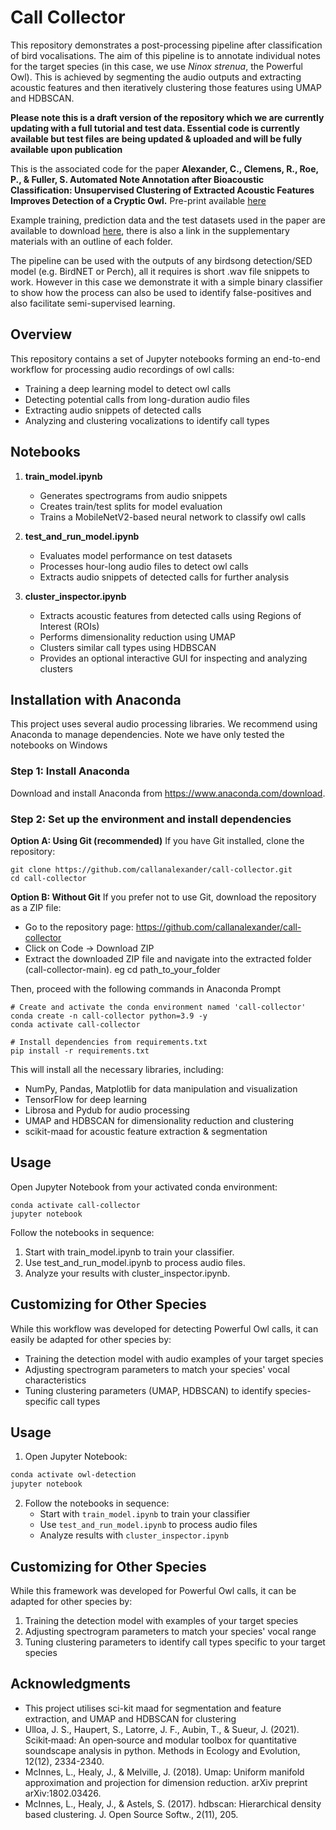 # Call Collector

This repository demonstrates a post-processing pipeline after classification of bird vocalisations. The aim of this pipeline is to annotate individual notes for the target species (in this case, we use _Ninox strenua_, the Powerful Owl). This is achieved by segmenting the audio outputs and extracting acoustic features and then iteratively clustering those features using UMAP and HDBSCAN.

**Please note this is a draft version of the repository which we are currently updating with a full tutorial and test data. Essential code is currently available but test files are being updated & uploaded and will be fully available upon publication**

This is the associated code for the paper **Alexander, C., Clemens, R., Roe, P., & Fuller, S. Automated Note Annotation after Bioacoustic Classification: Unsupervised Clustering of Extracted Acoustic Features Improves Detection of a Cryptic Owl.** Pre-print available 
[here](https://papers.ssrn.com/sol3/papers.cfm?abstract_id=5099945)

Example training, prediction data and the test datasets used in the paper are available to download [here](https://drive.google.com/drive/folders/1c9U5I7wh6b2DB_7faFlGx-AR0fpF5vW5?usp=drive_link), there is also a link in the supplementary materials with an outline of each folder. 

The pipeline can be used with the outputs of any birdsong detection/SED model (e.g. BirdNET or Perch), all it requires is short .wav file snippets to work. However in this case we demonstrate it with a simple binary classifier to show how the process can also be used to identify false-positives and also facilitate semi-supervised learning. 


## Overview
This repository contains a set of Jupyter notebooks forming an end-to-end workflow for processing audio recordings of owl calls:
- Training a deep learning model to detect owl calls
- Detecting potential calls from long-duration audio files
- Extracting audio snippets of detected calls
- Analyzing and clustering vocalizations to identify call types

## Notebooks
1. **train_model.ipynb**
   - Generates spectrograms from audio snippets
   - Creates train/test splits for model evaluation
   - Trains a MobileNetV2-based neural network to classify owl calls

2. **test_and_run_model.ipynb**
   - Evaluates model performance on test datasets
   - Processes hour-long audio files to detect owl calls
   - Extracts audio snippets of detected calls for further analysis

3. **cluster_inspector.ipynb**
   - Extracts acoustic features from detected calls using Regions of Interest (ROIs)
   - Performs dimensionality reduction using UMAP
   - Clusters similar call types using HDBSCAN
   - Provides an optional interactive GUI for inspecting and analyzing clusters

## Installation with Anaconda
This project uses several audio processing libraries. We recommend using Anaconda to manage dependencies. Note we have only tested the notebooks on Windows

### Step 1: Install Anaconda
Download and install Anaconda from https://www.anaconda.com/download.

### Step 2: Set up the environment and install dependencies

**Option A: Using Git (recommended)**
If you have Git installed, clone the repository:
```
git clone https://github.com/callanalexander/call-collector.git
cd call-collector
```

**Option B: Without Git**
If you prefer not to use Git, download the repository as a ZIP file:
- Go to the repository page: https://github.com/callanalexander/call-collector
- Click on Code → Download ZIP
- Extract the downloaded ZIP file and navigate into the extracted folder (call-collector-main). eg cd path_to_your_folder

Then, proceed with the following commands in Anaconda Prompt
```
# Create and activate the conda environment named 'call-collector'
conda create -n call-collector python=3.9 -y
conda activate call-collector

# Install dependencies from requirements.txt
pip install -r requirements.txt
```

This will install all the necessary libraries, including:
- NumPy, Pandas, Matplotlib for data manipulation and visualization
- TensorFlow for deep learning
- Librosa and Pydub for audio processing
- UMAP and HDBSCAN for dimensionality reduction and clustering
- scikit-maad for acoustic feature extraction & segmentation

## Usage
Open Jupyter Notebook from your activated conda environment:
```
conda activate call-collector
jupyter notebook
```

Follow the notebooks in sequence:
1. Start with train_model.ipynb to train your classifier.
2. Use test_and_run_model.ipynb to process audio files.
3. Analyze your results with cluster_inspector.ipynb.

## Customizing for Other Species
While this workflow was developed for detecting Powerful Owl calls, it can easily be adapted for other species by:
- Training the detection model with audio examples of your target species
- Adjusting spectrogram parameters to match your species' vocal characteristics
- Tuning clustering parameters (UMAP, HDBSCAN) to identify species-specific call types

## Usage

1. Open Jupyter Notebook:
```bash
conda activate owl-detection
jupyter notebook
```

2. Follow the notebooks in sequence:
   - Start with `train_model.ipynb` to train your classifier
   - Use `test_and_run_model.ipynb` to process audio files
   - Analyze results with `cluster_inspector.ipynb`

## Customizing for Other Species

While this framework was developed for Powerful Owl calls, it can be adapted for other species by:

1. Training the detection model with examples of your target species
2. Adjusting spectrogram parameters to match your species' vocal range
3. Tuning clustering parameters to identify call types specific to your target species

## Acknowledgments

- This project utilises sci-kit maad for segmentation and feature extraction, and UMAP and HDBSCAN for clustering
- Ulloa, J. S., Haupert, S., Latorre, J. F., Aubin, T., & Sueur, J. (2021). Scikit‐maad: An open‐source and modular toolbox for quantitative soundscape analysis in python. Methods in Ecology and Evolution, 12(12), 2334-2340.
- McInnes, L., Healy, J., & Melville, J. (2018). Umap: Uniform manifold approximation and projection for dimension reduction. arXiv preprint arXiv:1802.03426.
- McInnes, L., Healy, J., & Astels, S. (2017). hdbscan: Hierarchical density based clustering. J. Open Source Softw., 2(11), 205.




